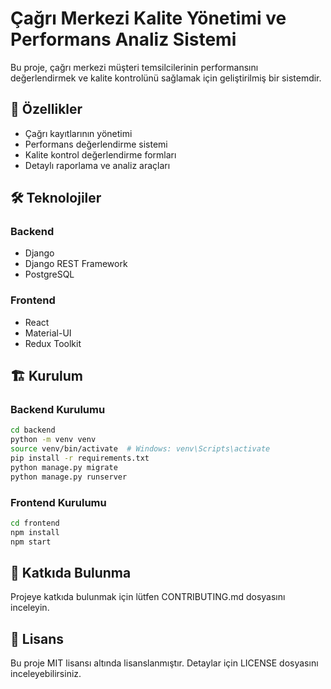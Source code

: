 # Çağrı Merkezi Kalite Yönetimi ve Performans Analiz Sistemi

Bu proje, çağrı merkezi müşteri temsilcilerinin performansını değerlendirmek ve kalite kontrolünü sağlamak için geliştirilmiş bir sistemdir.

## 🚀 Özellikler

- Çağrı kayıtlarının yönetimi
- Performans değerlendirme sistemi
- Kalite kontrol değerlendirme formları
- Detaylı raporlama ve analiz araçları

## 🛠️ Teknolojiler

### Backend
- Django
- Django REST Framework
- PostgreSQL

### Frontend
- React
- Material-UI
- Redux Toolkit

## 🏗️ Kurulum

### Backend Kurulumu
```bash
cd backend
python -m venv venv
source venv/bin/activate  # Windows: venv\Scripts\activate
pip install -r requirements.txt
python manage.py migrate
python manage.py runserver
```

### Frontend Kurulumu
```bash
cd frontend
npm install
npm start
```

## 🤝 Katkıda Bulunma
Projeye katkıda bulunmak için lütfen CONTRIBUTING.md dosyasını inceleyin.

## 📝 Lisans
Bu proje MIT lisansı altında lisanslanmıştır. Detaylar için LICENSE dosyasını inceleyebilirsiniz. 